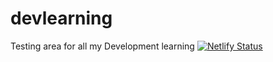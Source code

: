# devlearning
Testing area for all my Development learning
  [![Netlify Status](https://api.netlify.com/api/v1/badges/1c7a196d-5dbe-40c6-9414-69cf1ac12a6a/deploy-status)](https://app.netlify.com/sites/youthful-brahmagupta-157eae/deploys)
